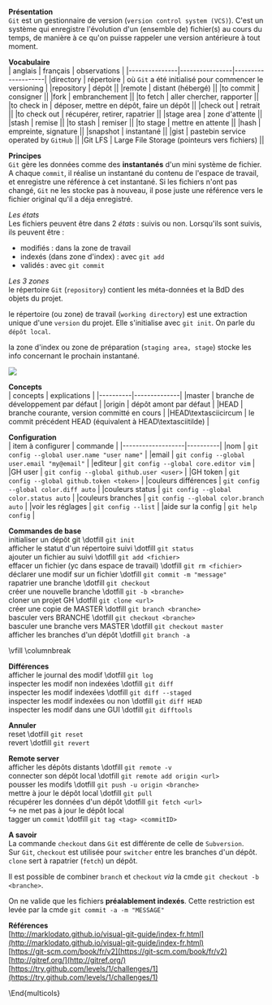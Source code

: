 
**Présentation**  
`Git` est un gestionnaire de version (`version control system (VCS)`).
C'est un système qui enregistre l'évolution d'un (ensemble de) fichier(s) au cours du temps, de manière à ce qu'on puisse rappeler une version antérieure à tout moment.

**Vocabulaire**  
|		 anglais 		|		 français		 |		observations		|
|---------------|----------------|--------------------|
|directory 			| répertoire			| où `Git` a été initialisé pour commencer le versioning |
|repository 		| dépôt 					|| 
|remote | distant (hébergé)  ||
|to commit | consigner  ||
|fork | embranchement  ||
|to fetch | aller chercher, rapporter  ||
|to check in | déposer, mettre en dépôt, faire un dépôt  ||
|check out | retrait  ||
|to check out | récupérer, retirer, rapatrier  ||
|stage area | zone d'attente  ||
|stash | remise  ||
|to stash | remiser  ||
|to stage | mettre en attente  ||
|hash | empreinte, signature  ||
|snapshot | instantané  ||
|gist | pastebin service operated by `GitHub`  ||
|Git LFS | Large File Storage (pointeurs vers fichiers)  ||

**Principes**  
`Git` gère les données comme des **instantanés** d'un mini système de fichier. A chaque `commit`, il réalise un instantané du contenu de l'espace de travail, et enregistre une référence à cet instantané. Si les fichiers n'ont pas changé, `Git` ne les stocke pas à nouveau, il pose juste une référence vers le fichier original qu'il a déja enregistré.

*Les états*  
Les fichiers peuvent être dans 2 *états* : suivis ou non.
Lorsqu'ils sont suivis, ils peuvent être :  
  + modifiés :  dans la zone de travail  
  + indexés (dans zone d'index) : avec `git add`  
  + validés : avec `git commit`  

*Les 3 zones*  
le répertoire `Git` (`repository`) contient les méta-données et la BdD des objets du projet.

le répertoire (ou zone) de travail (`working directory`) est une extraction unique d'une `version` du projet.
Elle s'initialise avec `git init`. On parle du `dépôt local`.

la zone d'index ou zone de préparation (`staging area, stage`) stocke les info concernant le prochain instantané.

![](./images/les3etats.png)

**Concepts**  
| concepts | explications |
|----------|--------------|
|master | branche de développement par défaut |
|origin | dépôt amont par défaut |
|HEAD | branche courante, version committé en cours |
|HEAD\textasciicircum | le commit précédent HEAD (équivalent à HEAD\textasciitilde) |

**Configuration**  
| item à configurer | commande |
|-------------------|----------|
|nom | `git config --global user.name "user name"` |
|email | `git config --global user.email "my@email"` |
|editeur | `git config --global core.editor vim` |
|GH user | `git config --global github.user <user>` |
|GH token | `git config --global github.token <token>` |
|couleurs différences | `git config --global color.diff auto` |
|couleurs status | `git config --global color.status auto` |
|couleurs branches | `git config --global color.branch auto` |
|voir les réglages | `git config --list` |
|aide sur la config | `git help config` |

**Commandes de base**  
initialiser un dépôt git \dotfill `git init`  
afficher le statut d'un répertoire suivi \dotfill `git status`  
ajouter un fichier au suivi \dotfill `git add <fichier>`  
effacer un fichier (yc dans espace de travail) \dotfill `git rm <fichier>`  
déclarer une modif sur un fichier \dotfill `git commit -m "message"`  
rapatrier une branche \dotfill `git checkout`  
créer une nouvelle branche \dotfill `git -b <branche>`  
cloner un projet GH \dotfill `git clone <url>`  
créer une copie de MASTER \dotfill `git branch <branche>`  
basculer vers BRANCHE \dotfill `git checkout <branche>`  
basculer une branche vers MASTER \dotfill `git checkout master`  
afficher les branches d'un dépôt \dotfill `git branch -a`  

\vfill
\columnbreak

**Différences**  
afficher le journal des modif \dotfill `git log`  
inspecter les modif non indexées \dotfill `git diff`  
inspecter les modif indexées \dotfill `git diff --staged`  
inspecter les modif indexées ou non \dotfill `git diff HEAD`  
inspecter les modif dans une GUI \dotfill `git difftools`  

**Annuler**  
reset \dotfill `git reset`  
revert \dotfill `git revert`  

**Remote server**  
afficher les dépôts distants \dotfill `git remote -v`  
connecter son dépôt local \dotfill `git remote add origin <url>`  
pousser les modifs \dotfill `git push -u origin <branche>`  
mettre à jour le dépôt local \dotfill `git pull`  
récupérer les données d'un dépôt \dotfill `git fetch <url>`  
$\hookrightarrow$ ne met pas à jour le dépôt local  
tagger un `commit` \dotfill `git tag <tag> <commitID>`  

**A savoir**  
La commande `checkout` dans `Git` est différente de celle de `Subversion`.  
Sur `Git`, `checkout` est utilisée pour `switcher` entre les branches d'un dépôt.  
`clone` sert à rapatrier (`fetch`) un dépôt.  

Il est possible de combiner `branch` et `checkout` *via* la cmde `git checkout -b <branche>`.  

On ne valide que les fichiers **préalablement indexés**.
Cette restriction est levée par la cmde `git commit -a -m "MESSAGE"`  

**Références**  
[http://marklodato.github.io/visual-git-guide/index-fr.html](http://marklodato.github.io/visual-git-guide/index-fr.html)  
[https://git-scm.com/book/fr/v2](https://git-scm.com/book/fr/v2)  
[http://gitref.org/](http://gitref.org/)  
[https://try.github.com/levels/1/challenges/1](https://try.github.com/levels/1/challenges/1)  

\End{multicols}
